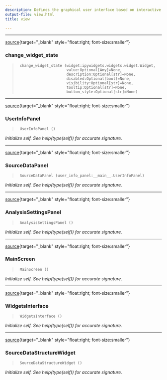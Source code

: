 ```yaml
---
description: Defines the graphical user interface based on interactive widgets.
output-file: view.html
title: view

---
```




<!-- WARNING: THIS FILE WAS AUTOGENERATED! DO NOT EDIT! -->

---

[source](https://github.com/ddoll/NeuralActivityCubic/blob/main/neuralactivitycubic/view.py#L20){target="_blank" style="float:right; font-size:smaller"}

### change_widget_state

>      change_widget_state (widget:ipywidgets.widgets.widget.Widget,
>                           value:Optional[Any]=None,
>                           description:Optional[str]=None,
>                           disabled:Optional[bool]=None,
>                           visibility:Optional[str]=None,
>                           tooltip:Optional[str]=None,
>                           button_style:Optional[str]=None)


---

[source](https://github.com/ddoll/NeuralActivityCubic/blob/main/neuralactivitycubic/view.py#L43){target="_blank" style="float:right; font-size:smaller"}

### UserInfoPanel

>      UserInfoPanel ()

*Initialize self.  See help(type(self)) for accurate signature.*


---

[source](https://github.com/ddoll/NeuralActivityCubic/blob/main/neuralactivitycubic/view.py#L98){target="_blank" style="float:right; font-size:smaller"}

### SourceDataPanel

>      SourceDataPanel (user_info_panel:__main__.UserInfoPanel)

*Initialize self.  See help(type(self)) for accurate signature.*


---

[source](https://github.com/ddoll/NeuralActivityCubic/blob/main/neuralactivitycubic/view.py#L205){target="_blank" style="float:right; font-size:smaller"}

### AnalysisSettingsPanel

>      AnalysisSettingsPanel ()

*Initialize self.  See help(type(self)) for accurate signature.*


---

[source](https://github.com/ddoll/NeuralActivityCubic/blob/main/neuralactivitycubic/view.py#L361){target="_blank" style="float:right; font-size:smaller"}

### MainScreen

>      MainScreen ()

*Initialize self.  See help(type(self)) for accurate signature.*


---

[source](https://github.com/ddoll/NeuralActivityCubic/blob/main/neuralactivitycubic/view.py#L396){target="_blank" style="float:right; font-size:smaller"}

### WidgetsInterface

>      WidgetsInterface ()

*Initialize self.  See help(type(self)) for accurate signature.*


---

[source](https://github.com/ddoll/NeuralActivityCubic/blob/main/neuralactivitycubic/view.py#L465){target="_blank" style="float:right; font-size:smaller"}

### SourceDataStructureWidget

>      SourceDataStructureWidget ()

*Initialize self.  See help(type(self)) for accurate signature.*


